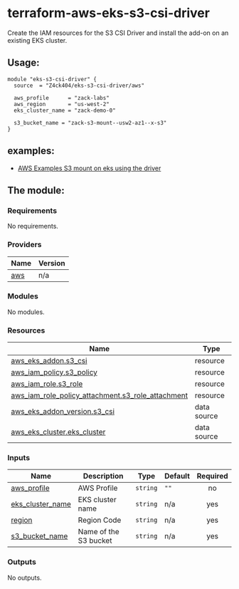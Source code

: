 # terraform-aws-eks-s3-csi-driver

Create the IAM resources for the S3 CSI Driver and install the add-on on an existing EKS cluster.

## Usage:

```
module "eks-s3-csi-driver" {
  source  = "Z4ck404/eks-s3-csi-driver/aws"

  aws_profile      = "zack-labs"
  aws_region       = "us-west-2"
  eks_cluster_name = "zack-demo-0"

  s3_bucket_name = "zack-s3-mount--usw2-az1--x-s3"
}
```
## examples:

- [AWS Examples S3 mount on eks using the driver](https://github.com/awslabs/mountpoint-s3-csi-driver/blob/main/examples/kubernetes/static_provisioning/static_provisioning.yaml)


## The module:



<!-- BEGIN_TF_DOCS -->
### Requirements

No requirements.

### Providers

| Name | Version |
|------|---------|
| <a name="provider_aws"></a> [aws](#provider\_aws) | n/a |

### Modules

No modules.

### Resources

| Name | Type |
|------|------|
| [aws_eks_addon.s3_csi](https://registry.terraform.io/providers/hashicorp/aws/latest/docs/resources/eks_addon) | resource |
| [aws_iam_policy.s3_policy](https://registry.terraform.io/providers/hashicorp/aws/latest/docs/resources/iam_policy) | resource |
| [aws_iam_role.s3_role](https://registry.terraform.io/providers/hashicorp/aws/latest/docs/resources/iam_role) | resource |
| [aws_iam_role_policy_attachment.s3_role_attachment](https://registry.terraform.io/providers/hashicorp/aws/latest/docs/resources/iam_role_policy_attachment) | resource |
| [aws_eks_addon_version.s3_csi](https://registry.terraform.io/providers/hashicorp/aws/latest/docs/data-sources/eks_addon_version) | data source |
| [aws_eks_cluster.eks_cluster](https://registry.terraform.io/providers/hashicorp/aws/latest/docs/data-sources/eks_cluster) | data source |

### Inputs

| Name | Description | Type | Default | Required |
|------|-------------|------|---------|:--------:|
| <a name="input_aws_profile"></a> [aws\_profile](#input\_aws\_profile) | AWS Profile | `string` | `""` | no |
| <a name="input_eks_cluster_name"></a> [eks\_cluster\_name](#input\_eks\_cluster\_name) | EKS cluster name | `string` | n/a | yes |
| <a name="input_region"></a> [region](#input\_region) | Region Code | `string` | n/a | yes |
| <a name="input_s3_bucket_name"></a> [s3\_bucket\_name](#input\_s3\_bucket\_name) | Name of the S3 bucket | `string` | n/a | yes |

### Outputs

No outputs.
<!-- END_TF_DOCS -->